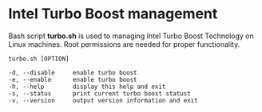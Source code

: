 # Intel Turbo Boost management
Bash script **turbo.sh** is used to managing Intel Turbo Boost Technology on Linux machines.
Root permissions are needed for proper functionality.

```
turbo.sh [OPTION]
```

```
-d, --disable     enable turbo boost
-e, --enable      enable turbo boost
-h, --help        display this help and exit
-s, --status      print current turbo boost statust
-v, --version     output version information and exit
```
